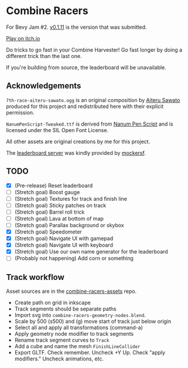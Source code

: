 # Combine Racers

For Bevy Jam #2. [v0.1.11](https://github.com/rparrett/combine-racers/tree/v0.1.11) is the version that was submitted.

[Play on itch.io](https://euclidean-whale.itch.io/combine-racers)

Do tricks to go fast in your Combine Harvester! Go fast longer by doing a different trick than the last one.

If you're building from source, the leaderboard will be unavailable.

## Acknowledgements

`7th-race-aiteru-sawato.ogg` is an original composition by [Aiteru Sawato](https://www.youtube.com/channel/UCXkaOsXAVvxY2HFFRt7PjPQ) produced for this project and redistributed here with their explicit permission.

`NanumPenScript-Tweaked.ttf` is derived from [Nanum Pen Script](https://fonts.adobe.com/fonts/nanum-pen-script) and is licensed under the SIL Open Font License.

All other assets are original creations by me for this project.

The [leaderboard server](https://jornet.vleue.com/) was kindly provided by [mockersf](https://github.com/sponsors/mockersf).

## TODO

- [X] (Pre-release) Reset leaderboard
- [ ] (Stretch goal) Boost gauge
- [ ] (Stretch goal) Textures for track and finish line
- [ ] (Stretch goal) Sticky patches on track
- [ ] (Stretch goal) Barrel roll trick
- [ ] (Stretch goal) Lava at bottom of map
- [ ] (Stretch goal) Parallax background or skybox
- [X] (Stretch goal) Speedometer
- [X] (Stretch goal) Navigate UI with gamepad
- [X] (Stretch goal) Navigate UI with keyboard
- [X] (Stretch goal) Use our own name generator for the leaderboard
- [ ] (Probably not happening) Add corn or something

## Track workflow

Asset sources are in the [combine-racers-assets](https://github.com/rparrett/combine-racers-assets) repo.

- Create path on grid in inkscape
- Track segments should be separate paths
- Import svg into `combine-racers-geometry-nodes.blend`.
- Scale by 500 (s500) and (g) move start of track just below origin
- Select all and apply all transformations (command-a)
- Apply geometry node modifier to track segments
- Rename track segment curves to `Track`
- Add a cube and name the mesh `FinishLineCollider`
- Export GLTF. Check remember. Uncheck +Y Up. Check "apply modifiers." Uncheck animations, etc.
